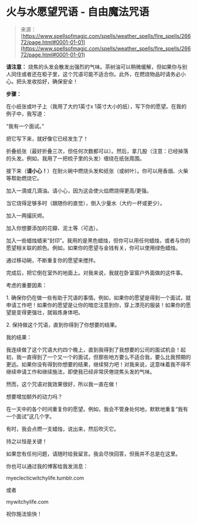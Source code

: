 <!--yml

类别：未分类

日期：2024-06-12 19:14:56

-->

# 火与水愿望咒语 - 自由魔法咒语

> 来源：[https://www.spellsofmagic.com/spells/weather_spells/fire_spells/26672/page.html#0001-01-01](https://www.spellsofmagic.com/spells/weather_spells/fire_spells/26672/page.html#0001-01-01)

**请注意：** 烧焦的头发会散发出强烈的气味。茶树油可以稍微缓解，但如果你与别人同住或者还在柜子里，这个咒语可能不适合你。此外，在燃烧物品时请务必小心。把头发收拾好，确保安全！

**步骤：**

在小纸张或叶子上（我用了大约1英寸x 1英寸大小的纸），写下你的愿望。在我的例子中，我写道：

“我有一个面试。”

把它写下来，就好像它已经发生了！

折叠纸张（最好折叠三次，但任何次数都可以）。然后，拿几股（注意：已经掉落的头发。例如，我用了一把梳子里的头发）缠绕在纸张周围。

接下来（**请小心！**）在耐火碗中燃烧头发和纸张（或树叶）。你可以用香烟、火柴等帮助燃烧它。

加入一滴或几滴油。请小心，因为这会使火焰燃烧得更高/更强。

当它烧得足够多时（跟随你的直觉），倒入少量水（大约一杯或更少）。

加入一两撮灰烬。

加入你想要添加的花瓣、泥土等（可选）。

加入一些蜡烛蜡来“封印”。我用的是黑色蜡烛，但你可以用任何蜡烛，或者与你的愿望相关联的颜色。例如，如果你的愿望与金钱有关，你可以使用绿色蜡烛。

通过移动碗，不断重复你的愿望来搅拌。

完成后，把它倒在室外的地面上。对我来说，我就在卧室窗户外面做的这件事。

考虑的重要因素：

1\. 确保你仍在做一些有助于咒语的事情。例如，如果你的愿望是得到一个面试，就申请工作吧！如果你的愿望是让你的暗恋注意到你，穿上漂亮的服装！如果你的愿望是变得更强壮，就锻炼身体吧。

2\. 保持做这个咒语，直到你得到了你想要的结果。

我的结果：

我连续做了这个咒语大约四个晚上，直到我得到了我想要的公司的面试机会！起初，我一直得到了一个又一个的面试，但那些地方要么不适合我，要么比我预期的更远。如果你没有得到你想要的结果，继续努力吧！对我来说，这意味着我不得不继续申请工作和继续施法，即使我已经非常厌倦烧焦头发的气味。

然而，这个咒语对我效果很好，所以我一直在做！

想要增加额外的动力吗？

在一天中的各个时间重复你的愿望。例如，我会不管身处何地，默默地重复“我有一个面试”这几个字。

有时，我会点燃一支蜡烛，说出来，然后吹灭它。

持之以恒是关键！

如果您有任何问题，请随时给我留言。我会尽快回答，但我并不总是在这里。

你也可以通过我的博客给我发消息：

myeclecticwitchylife.tumblr.com

或者

mywitchylife.com

祝你施法愉快！

